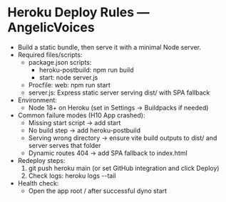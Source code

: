# Heroku Deploy Rules — AngelicVoices

- Build a static bundle, then serve it with a minimal Node server.
- Required files/scripts:
  - package.json scripts:
    - heroku-postbuild: npm run build
    - start: node server.js
  - Procfile: web: npm run start
  - server.js: Express static server serving dist/ with SPA fallback
- Environment:
  - Node 18+ on Heroku (set in Settings → Buildpacks if needed)
- Common failure modes (H10 App crashed):
  - Missing start script → add start
  - No build step → add heroku-postbuild
  - Serving wrong directory → ensure vite build outputs to dist/ and server serves that folder
  - Dynamic routes 404 → add SPA fallback to index.html
- Redeploy steps:
  1. git push heroku main (or set GitHub integration and click Deploy)
  2. Check logs: heroku logs --tail
- Health check:
  - Open the app root / after successful dyno start
